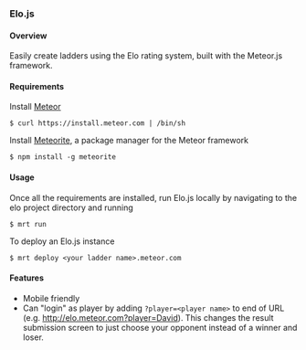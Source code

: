 ### Elo.js

#### Overview

Easily create ladders using the Elo rating system, built with the Meteor.js framework.

#### Requirements

Install [Meteor](http://docs.meteor.com/#quickstart)

    $ curl https://install.meteor.com | /bin/sh

Install [Meteorite](https://github.com/oortcloud/meteorite), a package manager for the Meteor framework

    $ npm install -g meteorite

#### Usage

Once all the requirements are installed, run Elo.js locally by navigating to the elo project directory and running

    $ mrt run

To deploy an Elo.js instance

    $ mrt deploy <your ladder name>.meteor.com

#### Features

* Mobile friendly
* Can "login" as player by adding ```?player=<player name>``` to end of URL (e.g. http://elo.meteor.com?player=David). This changes the result submission screen to just choose your opponent instead of a winner and loser.
